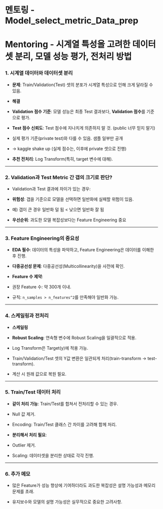 # 멘토링 - Model_select_metric_Data_prep

# Mentoring - 시계열 특성을 고려한 데이터셋 분리, 모델 성능 평가, 전처리 방법

### 1. **시계열 데이터와 데이터셋 분리**

- **문제**: Train/Validation(Test) 셋의 분포가 시계열 특성으로 인해 크게 달라질 수 있음.

- **해결**

- **Validation 점수 기준**: 모델 성능은 최종 Test 결과보다, **Validation 점수**를 기준으로 평가.

- **Test 점수 신뢰도**: Test 점수에 지나치게 의존하지 말 것. (public 너무 믿지 말기)

- 실제 평가 기준(private test)와 다를 수 있음. 샘플 일부만 공개

- → kaggle shake up (실제 점수는, 이후에 private 셋으로 진행)

- **추천 전처리**: Log Transform(특히, target 변수에 대해).

---

### 2. **Validation과 Test Metric 간 갭의 크기로 판단?**

- Validation과 Test 결과에 차이가 있는 경우:

- **위험성**: 갭을 기준으로 모델을 선택하면 일반화에 실패할 위험이 있음.

- 예) 갭이 큰 경우 일반화 덜 됨 < 낮으면 일반화 잘 됨

- **우선순위**: 과도한 모델 복잡성보다는 Feature Engineering 중요

---

### 3. **Feature Engineering의 중요성**

- **EDA 필수**: 데이터의 특성을 파악하고, Feature Engineering은 데이터를 이해한 후 진행.

- **다중공선성 문제**: 다중공선성(Multicollinearity)을 사전에 확인.

- **Feature 수 제약**:

- 권장 Feature 수: 약 300개 이내.

- 규칙: `n_samples > n_features^2`를 만족해야 일반화 가능.

---

### 4. **스케일링과 전처리**

- **스케일링**

- **Robust Scaling**: 연속형 변수에 Robust Scaling을 일괄적으로 적용.

- Log Transform은 Target(y)에 적용 가능.

- Train/Validation/Test 셋의 Y값 변환은 일관되게 처리(train-transform → test-transform).

- 계산 시 원래 값으로 복원 필요.

---

### 5. **Train/Test 데이터 처리**

- **같이 처리 가능**: Train/Test를 합쳐서 전처리할 수 있는 경우.

- Null 값 제거.

- Encoding: Train/Test 클래스 간 차이를 고려해 함께 처리.

- **분리해서 처리 필요**:

- Outlier 제거.

- Scaling: 데이터셋을 분리한 상태로 각각 진행.

---

### 6. **추가 메모**

- 많은 Feature가 성능 향상에 기여하더라도 과도한 복잡성은 설명 가능성과 메모리 문제를 초래.

- 유지보수와 모델의 설명 가능성은 실무적으로 중요한 고려사항.